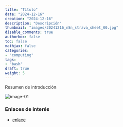 ```yaml
---
title: "Título"
date: "2024-12-16"
creation: "2024-12-16"
description: "Descripción"
thumbnail: "images/20241216_n8n_strava_sheet_00.jpg"
disable_comments: true
authorbox: false
toc: false
mathjax: false
categories:
- "computing"
tags:
- "bash"
draft: true
weight: 5
---
```

Resumen de introducción
<!--more-->


![image-01]

### Enlaces de interés
- [enlace](www.sherblog.pro)

[link]: https://www.google.es

[image-01]: /images/20241216_n8n_strava_sheet_01.jpg



